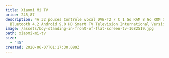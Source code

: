 ```yaml
---
title: Xiaomi Mi TV
price: 245,87
description: 4A 32 pouces Contrôle vocal DVB-T2 / C 1 Go RAM 8 Go ROM 5G WIFI
  Bluetooth 4.2 Android 9.0 HD Smart TV Television International Version - EU
image: /assets/boy-standing-in-front-of-flat-screen-tv-1682519.jpg
path: xiaomi-mi-tv
size:
  - "45"
created: 2020-06-07T01:17:30.089Z
---
```

